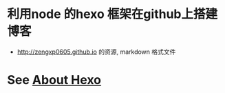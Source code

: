# 利用node 的hexo 框架在github上搭建博客  
  - http://zengxp0605.github.io 的资源, markdown 格式文件

# See [About Hexo](http://zengxp0605.github.io/2016/04/03/About%20Hexo/)


